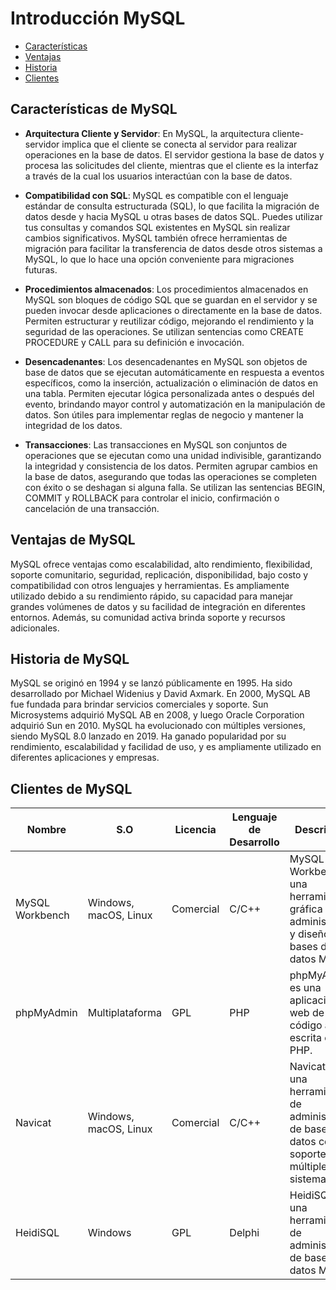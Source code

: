 # Introducción MySQL

- [Características](#introducción-mysql)
- [Ventajas](#ventajas-de-mysql)
- [Historia](#historia-de-mysql)
- [Clientes](#clientes-de-mysql)

## Características de MySQL

- **Arquitectura Cliente y Servidor**: En MySQL, la arquitectura cliente-servidor implica que el cliente se conecta al servidor para realizar operaciones en la base de datos. El servidor gestiona la base de datos y procesa las solicitudes del cliente, mientras que el cliente es la interfaz a través de la cual los usuarios interactúan con la base de datos.

- **Compatibilidad con SQL**: MySQL es compatible con el lenguaje estándar de consulta estructurada (SQL), lo que facilita la migración de datos desde y hacia MySQL u otras bases de datos SQL. Puedes utilizar tus consultas y comandos SQL existentes en MySQL sin realizar cambios significativos. MySQL también ofrece herramientas de migración para facilitar la transferencia de datos desde otros sistemas a MySQL, lo que lo hace una opción conveniente para migraciones futuras.

- **Procedimientos almacenados**: Los procedimientos almacenados en MySQL son bloques de código SQL que se guardan en el servidor y se pueden invocar desde aplicaciones o directamente en la base de datos. Permiten estructurar y reutilizar código, mejorando el rendimiento y la seguridad de las operaciones. Se utilizan sentencias como CREATE PROCEDURE y CALL para su definición e invocación.

- **Desencadenantes**: Los desencadenantes en MySQL son objetos de base de datos que se ejecutan automáticamente en respuesta a eventos específicos, como la inserción, actualización o eliminación de datos en una tabla. Permiten ejecutar lógica personalizada antes o después del evento, brindando mayor control y automatización en la manipulación de datos. Son útiles para implementar reglas de negocio y mantener la integridad de los datos.

- **Transacciones**: Las transacciones en MySQL son conjuntos de operaciones que se ejecutan como una unidad indivisible, garantizando la integridad y consistencia de los datos. Permiten agrupar cambios en la base de datos, asegurando que todas las operaciones se completen con éxito o se deshagan si alguna falla. Se utilizan las sentencias BEGIN, COMMIT y ROLLBACK para controlar el inicio, confirmación o cancelación de una transacción.

## Ventajas de MySQL

MySQL ofrece ventajas como escalabilidad, alto rendimiento, flexibilidad, soporte comunitario, seguridad, replicación, disponibilidad, bajo costo y compatibilidad con otros lenguajes y herramientas. Es ampliamente utilizado debido a su rendimiento rápido, su capacidad para manejar grandes volúmenes de datos y su facilidad de integración en diferentes entornos. Además, su comunidad activa brinda soporte y recursos adicionales.

## Historia de MySQL

MySQL se originó en 1994 y se lanzó públicamente en 1995. Ha sido desarrollado por Michael Widenius y David Axmark. En 2000, MySQL AB fue fundada para brindar servicios comerciales y soporte. Sun Microsystems adquirió MySQL AB en 2008, y luego Oracle Corporation adquirió Sun en 2010. MySQL ha evolucionado con múltiples versiones, siendo MySQL 8.0 lanzado en 2019. Ha ganado popularidad por su rendimiento, escalabilidad y facilidad de uso, y es ampliamente utilizado en diferentes aplicaciones y empresas.

## Clientes de MySQL

| Nombre          | S.O                   | Licencia  | Lenguaje de Desarrollo | Descripción                                                                                         | Tutorial/Descarga                                                          |
| --------------- | --------------------- | --------- | ---------------------- | --------------------------------------------------------------------------------------------------- | -------------------------------------------------------------------------- |
| MySQL Workbench | Windows, macOS, Linux | Comercial | C/C++                  | MySQL Workbench es una herramienta gráfica de administración y diseño de bases de datos MySQL.      | [Enlace al tutorial/descarga](https://www.youtube.com/watch?v=nv9GCue0YwM) |
| phpMyAdmin      | Multiplataforma       | GPL       | PHP                    | phpMyAdmin es una aplicación web de código abierto escrita en PHP.                                  | [Enlace al tutorial/descarga](https://www.youtube.com/watch?v=36ritPuyd00) |
| Navicat         | Windows, macOS, Linux | Comercial | C/C++                  | Navicat es una herramienta de administración de bases de datos con soporte para múltiples sistemas. | [Enlace al tutorial/descarga](https://www.youtube.com/watch?v=vDugMMcP5xY) |
| HeidiSQL        | Windows               | GPL       | Delphi                 | HeidiSQL es una herramienta de administración de bases de datos MySQL.                              | [Enlace al tutorial/descarga](https://www.youtube.com/watch?v=UB9oPDDlvcI) |
